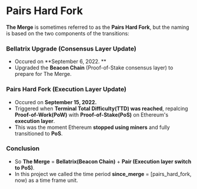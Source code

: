# Pairs Hard Fork 

**The Merge** is sometimes referred to as the **Pairs Hard Fork**, but the naming is based on the two components of the transitions: 

### Bellatrix Upgrade (Consensus Layer Update)
- Occured on **September 6, 2022. **
- Upgraded the **Beacon Chain** (Proof-of-Stake consensus layer) to prepare for The Merge. 

### Pairs Hard Fork (Execution Layer Update)
- Occured on **September 15, 2022.**
- Triggered when **Terminal Total Difficulty(TTD) was reached**, repalcing **Proof-of-Work(PoW)** with **Proof-of-Stake(PoS)** on Ethereum's **execution layer**.
- This was the moment Ethereum **stopped using miners** and fully transitioned to **PoS**.  

### Conclusion

- So **The Merge** = **Bellatrix(Beacon Chain)** + **Pair (Execution layer switch to PoS)**. 
- In this project we called the time period **since_merge** = [pairs_hard_fork, now) as a time frame unit. 